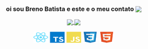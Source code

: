 <div>
  <h3 align="center">oi sou Breno Batista e este e o meu contato
    <a href="https://www.linkedin.com/in/brenobatistadevs/" rel="nofollow">
      <img align="center" src="https://camo.githubusercontent.com/c00f87aeebbec37f3ee0857cc4c20b21fefde8a96caf4744383ebfe44a47fe3f/68747470733a2f2f696d672e736869656c64732e696f2f62616467652f2d4c696e6b6564496e2d2532333030373742353f7374796c653d666f722d7468652d6261646765266c6f676f3d6c696e6b6564696e266c6f676f436f6c6f723d7768697465" data-canonical-src="https://img.shields.io/badge/-LinkedIn-%230077B5?style=for-the-badge&amp;logo=linkedin&amp;logoColor=white" style="max-width: 100%;" />
    </a>
  </h3>
</div>
<div align="center">
  <a href="https://github.com/brenoob/github-readme-stats">  
    <img align="center" src="https://github-readme-stats.vercel.app/api?username=brenoob&show_icons=true&theme=tokyonight" />
  </a>
  <a href="https://github.com/brenoob/github-readme-stats">
    <img align="center" src="https://github-readme-stats.vercel.app/api/top-langs/?username=brenoob&show_icons=true&theme=tokyonight&layout=compact" />
  </a>
</div>
<div align="center">
  </br>
  <img align="center" alt="breno-React" height="30" width="40" src="https://raw.githubusercontent.com/devicons/devicon/master/icons/react/react-original.svg" target="_blank" style="max-width: 100%;"/>

  <img align="center" alt="breno-Ts" height="30" width="40" src="https://raw.githubusercontent.com/devicons/devicon/master/icons/typescript/typescript-plain.svg" target="_blank" style="max-width: 100%;"/>

  <img align="center" alt="breno-Js" height="30" width="40" src="https://raw.githubusercontent.com/devicons/devicon/master/icons/javascript/javascript-plain.svg" target="_blank" style="max-width: 100%;"/>
    
  <img align="center" alt="breno-CSS" height="30" width="40" src="https://raw.githubusercontent.com/devicons/devicon/master/icons/css3/css3-original.svg" target="_blank" style="max-width: 100%;"/>

  <img align="center" alt="breno-HTML" height="30" width="40" src="https://raw.githubusercontent.com/devicons/devicon/master/icons/html5/html5-original.svg" target="_blank" style="max-width: 100%;"/>
  </br>
</div>
  
<!---
brenoob/brenoob is a ✨ special ✨ repository because its `README.md` (this file) appears on your GitHub profile.
You can click the Preview link to take a look at your changes.
--->
  
